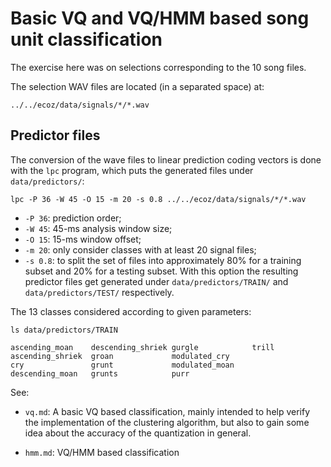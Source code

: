 # Basic VQ and VQ/HMM based song unit classification

The exercise here was on selections corresponding to the 10 song files.

The selection WAV files are located (in a separated space) at:

```
../../ecoz/data/signals/*/*.wav
```

## Predictor files

The conversion of the wave files to linear prediction coding vectors
is done with the `lpc` program, which puts the generated files under
`data/predictors/`:

```
lpc -P 36 -W 45 -O 15 -m 20 -s 0.8 ../../ecoz/data/signals/*/*.wav
```

- `-P 36`: prediction order;
- `-W 45`: 45-ms analysis window size;
- `-O 15`: 15-ms window offset;
- `-m 20`: only consider classes with at least 20 signal files;
- `-s 0.8`: to split the set of files into approximately 80% for a
  training subset and 20% for a testing subset.
  With this option the resulting predictor files get generated under
  `data/predictors/TRAIN/` and `data/predictors/TEST/` respectively.

The 13 classes considered according to given parameters:

```
ls data/predictors/TRAIN

ascending_moan    descending_shriek gurgle            trill
ascending_shriek  groan             modulated_cry
cry               grunt             modulated_moan
descending_moan   grunts            purr
```

See:

- `vq.md`: A basic VQ based classification, mainly intended to help
  verify the implementation of the clustering algorithm, but also
  to gain some idea about the accuracy of the quantization in general.
  
- `hmm.md`: VQ/HMM based classification
